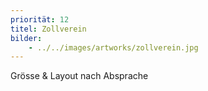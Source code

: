```yaml
---
priorität: 12
titel: Zollverein
bilder:
    - ../../images/artworks/zollverein.jpg
---
```


Grösse & Layout nach Absprache
